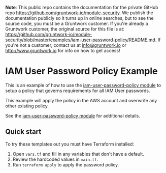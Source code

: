 **Note**: This public repo contains the documentation for the private GitHub repo <https://github.com/gruntwork-io/module-security>.
We publish the documentation publicly so it turns up in online searches, but to see the source code, you must be a Gruntwork customer.
If you're already a Gruntwork customer, the original source for this file is at: <https://github.com/gruntwork-io/module-security/blob/master/examples/iam-user-password-policy/README.md>.
If you're not a customer, contact us at <info@gruntwork.io> or <http://www.gruntwork.io> for info on how to get access!

# IAM User Password Policy Example

This is an example of how to use the [iam-user-password-policy module](/modules/iam-user-password-policy) to setup a
policy that governs requirements for all IAM User passwords.

This example will apply the policy in the AWS account and overwrite any other existing policy. 

See the [iam-user-password-policy module](/modules/iam-user-password-policy) for additional details.

## Quick start

To try these templates out you must have Terraform installed:

1. Open `vars.tf` and fill in any variables that don't have a default.
1. Review the hardcoded values in `main.tf`.
1. Run `terraform apply` to apply the password policy.